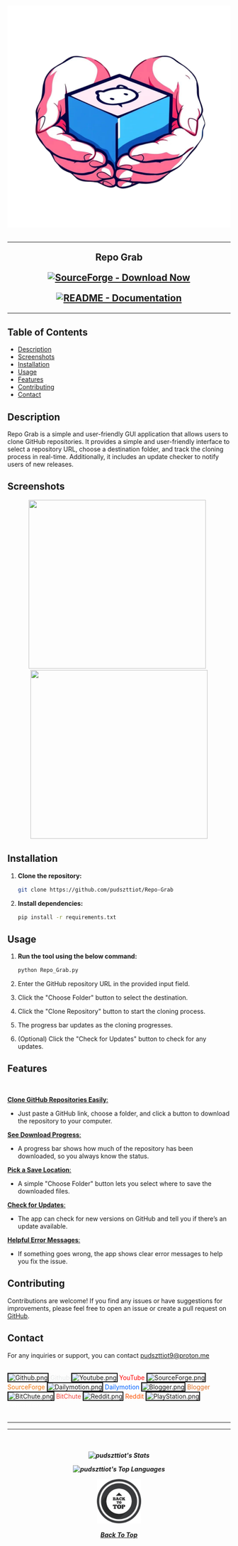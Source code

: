   <a name="top"></a>

<p align="center">
  <img width="660" height="500" src="https://raw.githubusercontent.com/pudszttiot/Repo-Grab/refs/heads/main/Images/Repo_Grab_2.png">
</p>

<h2 align="center">

---

Repo Grab


[![SourceForge - Download Now](https://img.shields.io/badge/SourceForge-Download_Now-2E8B57?logo=sourceforge)](https://sourceforge.net/projects/Repo-Grab/files/latest/download)

[![README - Documentation](https://img.shields.io/badge/README-Documentation-2ea44f?logo=readthedocs)](https://pudszttiot.github.io/Repo-Grab)

---

## Table of Contents

- [Description](#description)
- [Screenshots](#screenshots)
- [Installation](#installation)
- [Usage](#usage)
- [Features](#features)
- [Contributing](#contributing)
- [Contact](#contact)

## Description

Repo Grab is a simple and user-friendly GUI application that allows users to clone GitHub repositories. It provides a simple and user-friendly interface to select a repository URL, choose a destination folder, and track the cloning process in real-time. Additionally, it includes an update checker to notify users of new releases.

## Screenshots

<p align="center"> 
<img width="400" height="380" src="INSERT IMAGE URL" border="0">
  &nbsp;
<img width="400" height="380" src="INSERT IMAGE URL" border="0">
  </p>

## Installation

1. **Clone the repository:**
   ```bash
   git clone https://github.com/pudszttiot/Repo-Grab
   ```

2. **Install dependencies:**
   ```bash
   pip install -r requirements.txt
   ```

## Usage
1. **Run the tool using the below command:**

   ```bash
   python Repo_Grab.py
   ```
2. Enter the GitHub repository URL in the provided input field.

3. Click the "Choose Folder" button to select the destination.

4. Click the "Clone Repository" button to start the cloning process.

5. The progress bar updates as the cloning progresses.

6. (Optional) Click the "Check for Updates" button to check for any updates.

## Features

<br>

<ins>**Clone GitHub Repositories Easily**:</ins>
   - Just paste a GitHub link, choose a folder, and click a button to download the repository to your computer.
   
<ins>**See Download Progress**:</ins>
   - A progress bar shows how much of the repository has been downloaded, so you always know the status.
   
<ins>**Pick a Save Location**:</ins>
   - A simple "Choose Folder" button lets you select where to save the downloaded files.

<ins>**Check for Updates**:</ins>
   - The app can check for new versions on GitHub and tell you if there’s an update available.

<ins>**Helpful Error Messages**:</ins>
   - If something goes wrong, the app shows clear error messages to help you fix the issue.


## Contributing

Contributions are welcome! If you find any issues or have suggestions for improvements, please feel free to open an issue or create a pull request on [GitHub](https://github.com/pudszttiot/Repo-Grab).

## Contact

For any inquiries or support, you can contact [pudszttiot9@proton.me](mailto:pudszttiot9@proton.me)

<br>

<span>
        <img src="https://iili.io/2o8VrAb.png" alt="Github.png" width="50" height="50" border="2">
        <a href="https://github.com/pudszttiot" style="display:inline-block; text-decoration:none; color:#e8eaea;" onclick="openLink('https://github.com/pudszttiot')">Github</a>
        </span>

<span>
        <img src="https://iili.io/2o8WfUX.png" alt="Youtube.png" width="50" height="50" border="2">
        <a href="https://youtube.com/@pudszTTIOT" style="display:inline-block; text-decoration:none; color:#ff0000;" onclick="openLink('https://youtube.com/@pudszTTIOT')">YouTube</a>
        </span>

<span>
        <img src="https://iili.io/2o8W9Dv.png" alt="SourceForge.png" width="50" height="50" border="2">
        <a href="https://sourceforge.net/u/pudszttiot" style="display:inline-block; text-decoration:none; color:#ee730a;" onclick="openLink('https://sourceforge.net/u/pudszttiot')">SourceForge</a>
        </span>

<span>
        <img src="https://iili.io/2o8VgHu.png" alt="Dailymotion.png" width="50" height="50" border="2">
        <a href="https://dailymotion.com/pudszttiot" style="display:inline-block; text-decoration:none; color:#0062ff;" onclick="openLink('https://dailymotion.com/pudszttiot')">Dailymotion</a>
        </span>

<span>
        <img src="https://iili.io/2o8VOV2.png" alt="Blogger.png" width="50" height="50" border="2">
        <a href="https://pudszttiot.blogspot.com" style="display:inline-block; text-decoration:none; color:#df7126;" onclick="openLink('https://pudszttiot.blogspot.com')">Blogger</a>
        </span>

<span>
        <img src="https://iili.io/2o8Vjt4.png" alt="BitChute.png" width="50" height="50" border="2">
        <a href="https://bitchute.com/channel/pudszttiot/" style="display:inline-block; text-decoration:none; color:#f0443c;" onclick="openLink('https://bitchute.com/channel/pudszttiot/')">BitChute</a>
        </span>

<span>
        <img src="https://iili.io/2o8VDUF.png" alt="Reddit.png" width="50" height="50" border="2">
        <a href="https://reddit.com/user/puddsszz" style="display:inline-block; text-decoration:none; color:#fc5404;" onclick="openLink('https://reddit.com/user/puddsszz')">Reddit</a>
        </span>

<span>
        <img src="https://iili.io/2o8VZKP.png" alt="PlayStation.png" width="50" height="50" border="2">
        <a href="https://psnprofiles.com/snippapudsz" style="display:inline-block; text-decoration:none; color:#ffffff;" onclick="openLink('https://psnprofiles.com/snippapudsz')">PlayStation</a>
        </span>

<br>
<br>

---
---
<br> <h5 align="center">

![pudszttiot's Stats](https://github-readme-stats.vercel.app/api?username=pudszttiot&theme=neon&show_icons=true&hide_border=false)

![pudszttiot's Top Languages](https://github-readme-stats.vercel.app/api/top-langs/?username=pudszttiot&theme=neon&show_icons=true&hide_border=false&layout=compact)

[<img width="100" height="100" src="https://raw.githubusercontent.com/pudszttiot/Folder-Templates/main/Images/back-to-top2.png">](#top)

[Back To Top](#top)

<br>
